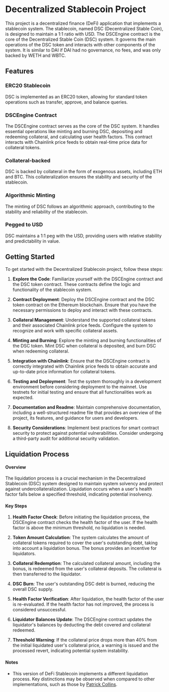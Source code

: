 # Decentralized Stablecoin Project

This project is a decentralized finance (DeFi) application that implements a stablecoin system. The stablecoin, named DSC (Decentralized Stable Coin), is designed to maintain a 1:1 ratio with USD. The DSCEngine contract is the core of the Decentralized Stable Coin (DSC) system. It governs the main operations of the DSC token and interacts with other components of the system. It is similar to DAI if DAI had no governance, no fees, and was only backed by WETH and WBTC.

## Features

### ERC20 Stablecoin

DSC is implemented as an ERC20 token, allowing for standard token operations such as transfer, approve, and balance queries.

### DSCEngine Contract

The DSCEngine contract serves as the core of the DSC system. It handles essential operations like minting and burning DSC, depositing and redeeming collateral, and calculating user health factors. This contract interacts with Chainlink price feeds to obtain real-time price data for collateral tokens.

### Collateral-backed

DSC is backed by collateral in the form of exogenous assets, including ETH and BTC. This collateralization ensures the stability and security of the stablecoin.

### Algorithmic Minting

The minting of DSC follows an algorithmic approach, contributing to the stability and reliability of the stablecoin.

### Pegged to USD

DSC maintains a 1:1 peg with the USD, providing users with relative stability and predictability in value.

## Getting Started

To get started with the Decentralized Stablecoin project, follow these steps:

1. **Explore the Code**: Familiarize yourself with the DSCEngine contract and the DSC token contract. These contracts define the logic and functionality of the stablecoin system.

2. **Contract Deployment**: Deploy the DSCEngine contract and the DSC token contract on the Ethereum blockchain. Ensure that you have the necessary permissions to deploy and interact with these contracts.

3. **Collateral Management**: Understand the supported collateral tokens and their associated Chainlink price feeds. Configure the system to recognize and work with specific collateral assets.

4. **Minting and Burning**: Explore the minting and burning functionalities of the DSC token. Mint DSC when collateral is deposited, and burn DSC when redeeming collateral.

5. **Integration with Chainlink**: Ensure that the DSCEngine contract is correctly integrated with Chainlink price feeds to obtain accurate and up-to-date price information for collateral tokens.

6. **Testing and Deployment**: Test the system thoroughly in a development environment before considering deployment to the mainnet. Use testnets for initial testing and ensure that all functionalities work as expected.

7. **Documentation and Readme**: Maintain comprehensive documentation, including a well-structured readme file that provides an overview of the project, its features, and guidance for users and developers.

8. **Security Considerations**: Implement best practices for smart contract security to protect against potential vulnerabilities. Consider undergoing a third-party audit for additional security validation.

## Liquidation Process

#### Overview

The liquidation process is a crucial mechanism in the Decentralized Stablecoin (DSC) system designed to maintain system solvency and protect against undercollateralization. Liquidation occurs when a user's health factor falls below a specified threshold, indicating potential insolvency.

#### Key Steps

1. **Health Factor Check**: Before initiating the liquidation process, the DSCEngine contract checks the health factor of the user. If the health factor is above the minimum threshold, no liquidation is needed.

2. **Token Amount Calculation**: The system calculates the amount of collateral tokens required to cover the user's outstanding debt, taking into account a liquidation bonus. The bonus provides an incentive for liquidators.

3. **Collateral Redemption**: The calculated collateral amount, including the bonus, is redeemed from the user's collateral deposits. The collateral is then transferred to the liquidator.

4. **DSC Burn**: The user's outstanding DSC debt is burned, reducing the overall DSC supply.

5. **Health Factor Verification**: After liquidation, the health factor of the user is re-evaluated. If the health factor has not improved, the process is considered unsuccessful.

6. **Liquidator Balances Update**: The DSCEngine contract updates the liquidator's balances by deducting the debt covered and collateral redeemed.

7. **Threshold Warning**: If the collateral price drops more than 40% from the initial liquidated user's collateral price, a warning is issued and the processed revert, indicating potential system instability.

#### Notes

- This version of DeFi Stablecoin implements a different liquidation process. Key distinctions may be observed when compared to other implementations, such as those by [Patrick Collins](https://github.com/Cyfrin/foundry-defi-stablecoin-f23).
